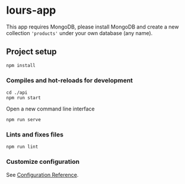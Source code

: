 # lours-app

This app requires MongoDB, please install MongoDB and create a new collection `'products'` under your own database (any name).

## Project setup
```
npm install
```

### Compiles and hot-reloads for development
```
cd ./api
npm run start
```
Open a new command line interface
```
npm run serve
```

### Lints and fixes files
```
npm run lint
```

### Customize configuration
See [Configuration Reference](https://cli.vuejs.org/config/).
